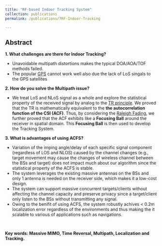 ```yaml
---
title: "RF-based Indoor Tracking System"
collection: publications
permalink: /publications/7RF-Indoor-Tracking

---
```


## Abstract
<b> 1. What challenges are there for Indoor Tracking? </b> <br>
  * Unavoidable multipath distortions makes the typical DOA/AOA/TOF methods failed.
  * The popular [GPS](https://en.wikipedia.org/wiki/Global_Positioning_System) cannot work well also due the lack of LoS singals to the GPS satellites

<b> 2. How do you solve the Multipath issue? </b> <br>
  * We treat LoS and NLoS signal as a whole and explore the statistical property of the received signal by analog to the [TR principle](https://xiaolu1263.github.io/publications/6TRLocalization). We proved that the TR is mathematically equivalent to the **the autocorrelation function of the CSI (ACF)**. Thus, by considering the [Raleigh Fading](https://en.wikipedia.org/wiki/Rayleigh_fading), we further proved that the ACF exhibits like a **Focusing Ball** around the receiver in spatial domain. This **Focusing Ball** is then used to develop the Tracking System.

<b> 3. What is advantages of using ACFS? </b>
  *  Variation of the imping angle/delay of each specific signal component (regardless of LOS and NLOS) caused by the channel changes (e.g., target movement may cause the changes of wireless channel between the BSs and target) does not impact much about our algorithm since the statistical property of the ACFS is stable. 
  * The system leverages the existing massive antennas on the BSs and only 1 antenna is needed on the receiver side, which makes it a low-cost design.
  * The system can support massive concurrent targets/clients without affecting the channel capacity and preserve privacy since a target/client only listen to the BSs without transmitting any signal.
  * Owing to the benifit of using ACFS, the system robustly achives < 0.2m localization error regardless of the environments and thus making the it scalable to various of applications such as navigations.
<br>

<b> Key words: Massive MIMO, Time Reversal, Multipath, Localization and Tracking.</b>
